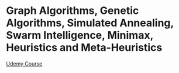 # Graph Algorithms, Genetic Algorithms, Simulated Annealing, Swarm Intelligence, Minimax, Heuristics and Meta-Heuristics

[Udemy Course](https://www.udemy.com/course/ai-and-combinatorial-optimization-with-meta-heuristics/)
